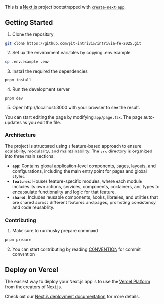 This is a [Next.js](https://nextjs.org) project bootstrapped with [`create-next-app`](https://nextjs.org/docs/app/api-reference/cli/create-next-app).

## Getting Started

1. Clone the repository

```bash
git clone https://github.com/pit-intrivia/intrivia-fe-2025.git
```

2. Set up the environment variables by copying .env.example

```bash
cp .env.example .env
```

3. Install the required the dependencies
```bash
pnpm install
```

4. Run the development server
```bash
pnpm dev
```
5. Open http://localhost:3000 with your browser to see the result.

You can start editing the page by modifying `app/page.tsx`. The page auto-updates as you edit the file.

### Architecture

The project is structured using a feature-based approach to ensure scalability, modularity, and maintainability. The `src` directory is organized into three main sections:

- **`app`**: Contains global application-level components, pages, layouts, and configurations, including the main entry point for pages and global styles.
- **`features`**: Houses feature-specific modules, where each module includes its own actions, services, components, containers, and types to encapsulate functionality and logic for that feature.
- **`shared`**: Includes reusable components, hooks, libraries, and utilities that are shared across different features and pages, promoting consistency and code reusability.

### Contributing

1. Make sure to run husky prepare command
```bash
pnpm prepare
```

2. You can start contributing by reading [CONVENTION](./CONVENTION.md) for commit convention

## Deploy on Vercel

The easiest way to deploy your Next.js app is to use the [Vercel Platform](https://vercel.com/new?utm_medium=default-template&filter=next.js&utm_source=create-next-app&utm_campaign=create-next-app-readme) from the creators of Next.js.

Check out our [Next.js deployment documentation](https://nextjs.org/docs/app/building-your-application/deploying) for more details.
